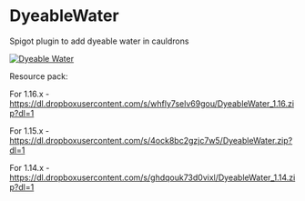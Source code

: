 # DyeableWater

 Spigot plugin to add dyeable water in cauldrons
 
[![Dyeable Water](https://i.ibb.co/2N9yj17/https-i-ytimg-com-vi-RYQGkl-Qz-Kjc-maxresdefault.jpg)](https://youtu.be/RYQGklQzKjc "Dyeable Water")

Resource pack:

For 1.16.x - https://dl.dropboxusercontent.com/s/whfly7selv69gou/DyeableWater_1.16.zip?dl=1

For 1.15.x - https://dl.dropboxusercontent.com/s/4ock8bc2gzjc7w5/DyeableWater.zip?dl=1

For 1.14.x - https://dl.dropboxusercontent.com/s/ghdqouk73d0vixl/DyeableWater_1.14.zip?dl=1
